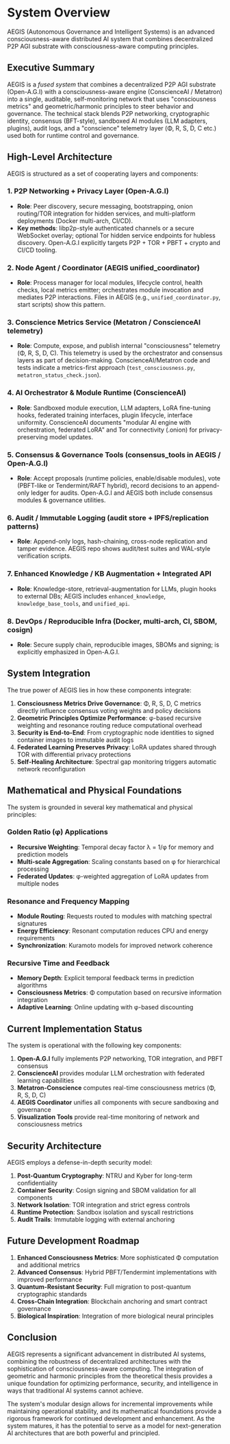 # System Overview

AEGIS (Autonomous Governance and Intelligent Systems) is an advanced consciousness-aware distributed AI system that combines decentralized P2P AGI substrate with consciousness-aware computing principles.

## Executive Summary

AEGIS is a *fused system* that combines a decentralized P2P AGI substrate (Open-A.G.I) with a consciousness-aware engine (ConscienceAI / Metatron) into a single, auditable, self-monitoring network that uses "consciousness metrics" and geometric/harmonic principles to steer behavior and governance. The technical stack blends P2P networking, cryptographic identity, consensus (BFT-style), sandboxed AI modules (LLM adapters, plugins), audit logs, and a "conscience" telemetry layer (Φ, R, S, D, C etc.) used both for runtime control and governance.

## High-Level Architecture

AEGIS is structured as a set of cooperating layers and components:

### 1. P2P Networking + Privacy Layer (Open-A.G.I)

* **Role**: Peer discovery, secure messaging, bootstrapping, onion routing/TOR integration for hidden services, and multi-platform deployments (Docker multi-arch, CI/CD).
* **Key methods**: libp2p-style authenticated channels or a secure WebSocket overlay; optional Tor hidden service endpoints for hubless discovery. Open-A.G.I explicitly targets P2P + TOR + PBFT + crypto and CI/CD tooling.

### 2. Node Agent / Coordinator (AEGIS unified_coordinator)

* **Role**: Process manager for local modules, lifecycle control, health checks, local metrics emitter; orchestrates module invocation and mediates P2P interactions. Files in AEGIS (e.g., `unified_coordinator.py`, start scripts) show this pattern.

### 3. Conscience Metrics Service (Metatron / ConscienceAI telemetry)

* **Role**: Compute, expose, and publish internal "consciousness" telemetry (Φ, R, S, D, C). This telemetry is used by the orchestrator and consensus layers as part of decision-making. ConscienceAI/Metatron code and tests indicate a metrics-first approach (`test_consciousness.py`, `metatron_status_check.json`).

### 4. AI Orchestrator & Module Runtime (ConscienceAI)

* **Role**: Sandboxed module execution, LLM adapters, LoRA fine-tuning hooks, federated training interfaces, plugin lifecycle, interface uniformity. ConscienceAI documents "modular AI engine with orchestration, federated LoRA" and Tor connectivity (.onion) for privacy-preserving model updates.

### 5. Consensus & Governance Tools (consensus_tools in AEGIS / Open-A.G.I)

* **Role**: Accept proposals (runtime policies, enable/disable modules), vote (PBFT-like or Tendermint/RAFT hybrid), record decisions to an append-only ledger for audits. Open-A.G.I and AEGIS both include consensus modules & governance utilities.

### 6. Audit / Immutable Logging (audit store + IPFS/replication patterns)

* **Role**: Append-only logs, hash-chaining, cross-node replication and tamper evidence. AEGIS repo shows audit/test suites and WAL-style verification scripts.

### 7. Enhanced Knowledge / KB Augmentation + Integrated API

* **Role**: Knowledge-store, retrieval-augmentation for LLMs, plugin hooks to external DBs; AEGIS includes `enhanced_knowledge`, `knowledge_base_tools`, and `unified_api`.

### 8. DevOps / Reproducible Infra (Docker, multi-arch, CI, SBOM, cosign)

* **Role**: Secure supply chain, reproducible images, SBOMs and signing; is explicitly emphasized in Open-A.G.I.

## System Integration

The true power of AEGIS lies in how these components integrate:

1. **Consciousness Metrics Drive Governance**: Φ, R, S, D, C metrics directly influence consensus voting weights and policy decisions
2. **Geometric Principles Optimize Performance**: φ-based recursive weighting and resonance routing reduce computational overhead
3. **Security is End-to-End**: From cryptographic node identities to signed container images to immutable audit logs
4. **Federated Learning Preserves Privacy**: LoRA updates shared through TOR with differential privacy protections
5. **Self-Healing Architecture**: Spectral gap monitoring triggers automatic network reconfiguration

## Mathematical and Physical Foundations

The system is grounded in several key mathematical and physical principles:

### Golden Ratio (φ) Applications
- **Recursive Weighting**: Temporal decay factor λ = 1/φ for memory and prediction models
- **Multi-scale Aggregation**: Scaling constants based on φ for hierarchical processing
- **Federated Updates**: φ-weighted aggregation of LoRA updates from multiple nodes

### Resonance and Frequency Mapping
- **Module Routing**: Requests routed to modules with matching spectral signatures
- **Energy Efficiency**: Resonant computation reduces CPU and energy requirements
- **Synchronization**: Kuramoto models for improved network coherence

### Recursive Time and Feedback
- **Memory Depth**: Explicit temporal feedback terms in prediction algorithms
- **Consciousness Metrics**: Φ computation based on recursive information integration
- **Adaptive Learning**: Online updating with φ-based discounting

## Current Implementation Status

The system is operational with the following key components:

1. **Open-A.G.I** fully implements P2P networking, TOR integration, and PBFT consensus
2. **ConscienceAI** provides modular LLM orchestration with federated learning capabilities
3. **Metatron-Conscience** computes real-time consciousness metrics (Φ, R, S, D, C)
4. **AEGIS Coordinator** unifies all components with secure sandboxing and governance
5. **Visualization Tools** provide real-time monitoring of network and consciousness metrics

## Security Architecture

AEGIS employs a defense-in-depth security model:

1. **Post-Quantum Cryptography**: NTRU and Kyber for long-term confidentiality
2. **Container Security**: Cosign signing and SBOM validation for all components
3. **Network Isolation**: TOR integration and strict egress controls
4. **Runtime Protection**: Sandbox isolation and syscall restrictions
5. **Audit Trails**: Immutable logging with external anchoring

## Future Development Roadmap

1. **Enhanced Consciousness Metrics**: More sophisticated Φ computation and additional metrics
2. **Advanced Consensus**: Hybrid PBFT/Tendermint implementations with improved performance
3. **Quantum-Resistant Security**: Full migration to post-quantum cryptographic standards
4. **Cross-Chain Integration**: Blockchain anchoring and smart contract governance
5. **Biological Inspiration**: Integration of more biological neural principles

## Conclusion

AEGIS represents a significant advancement in distributed AI systems, combining the robustness of decentralized architectures with the sophistication of consciousness-aware computing. The integration of geometric and harmonic principles from the theoretical thesis provides a unique foundation for optimizing performance, security, and intelligence in ways that traditional AI systems cannot achieve.

The system's modular design allows for incremental improvements while maintaining operational stability, and its mathematical foundations provide a rigorous framework for continued development and enhancement. As the system matures, it has the potential to serve as a model for next-generation AI architectures that are both powerful and principled.